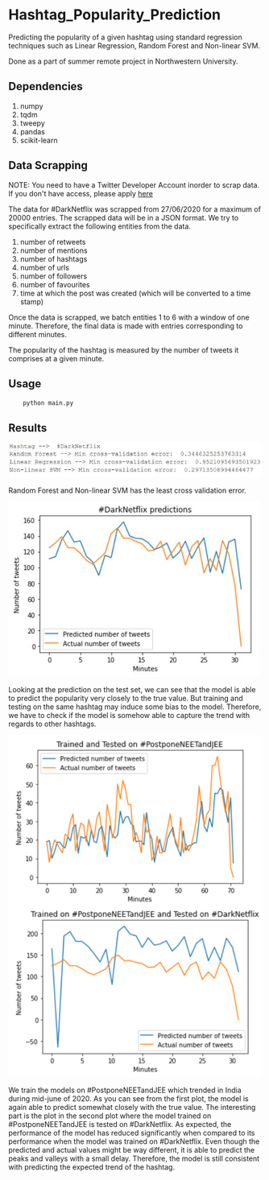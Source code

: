 # Hashtag_Popularity_Prediction
Predicting the popularity of a given hashtag using standard regression techniques such as Linear Regression, Random Forest and Non-linear SVM. 

Done as a part of summer remote project in Northwestern University.

## Dependencies

1. numpy
2. tqdm
3. tweepy
4. pandas
5. scikit-learn

## Data Scrapping

NOTE: You need to have a Twitter Developer Account inorder to scrap data. If you don't have access, please apply [here](https://developer.twitter.com/en/apply-for-access)

The data for #DarkNetflix was scrapped from 27/06/2020 for a maximum of 20000 entries. The scrapped data will be in a JSON format. We try to specifically extract the following entities from the data.

1. number of retweets
2. number of mentions
3. number of hashtags
4. number of urls
5. number of followers
6. number of favourites
7. time at which the post was created (which will be converted to a time stamp)

Once the data is scrapped, we batch entities 1 to 6 with a window of one minute. Therefore, the final data is made with entries corresponding to different minutes.

The popularity of the hashtag is measured by the number of tweets it comprises at a given minute.

## Usage

```
    python main.py
```

## Results

![errors](figs/0.png)

Random Forest and Non-linear SVM has the least cross validation error. 

![plt1](figs/1.png)

Looking at the prediction on the test set, we can see that the model is able to predict the popularity very closely to the true value. But training and testing on the same hashtag may induce some bias to the model. Therefore, we have to check if the model is somehow able to capture the trend with regards to other hashtags.

![plt2](figs/2.png)

We train the models on #PostponeNEETandJEE which trended in India during mid-june of 2020. As you can see from the first plot, the model is again able to predict somewhat closely with the true value. The interesting part is the plot in the second plot where the model trained on #PostponeNEETandJEE is tested on #DarkNetflix. As expected, the performance of the model has reduced significantly when compared to its performance when the model was trained on #DarkNetflix. Even though the predicted and actual values might be way different, it is able to predict the peaks and valleys with a small delay. Therefore, the model is still consistent with predicting the expected trend of the hashtag.
